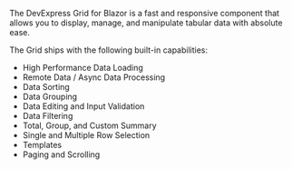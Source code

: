 The DevExpress Grid for Blazor is a fast and responsive component that allows you to display, manage, and manipulate tabular data with absolute ease.

The Grid ships with the following built-in capabilities: 
* High Performance Data Loading 
* Remote Data / Async Data Processing
* Data Sorting
* Data Grouping
* Data Editing and Input Validation 
* Data Filtering
* Total, Group, and Custom Summary
* Single and Multiple Row Selection 
* Templates
* Paging and Scrolling
